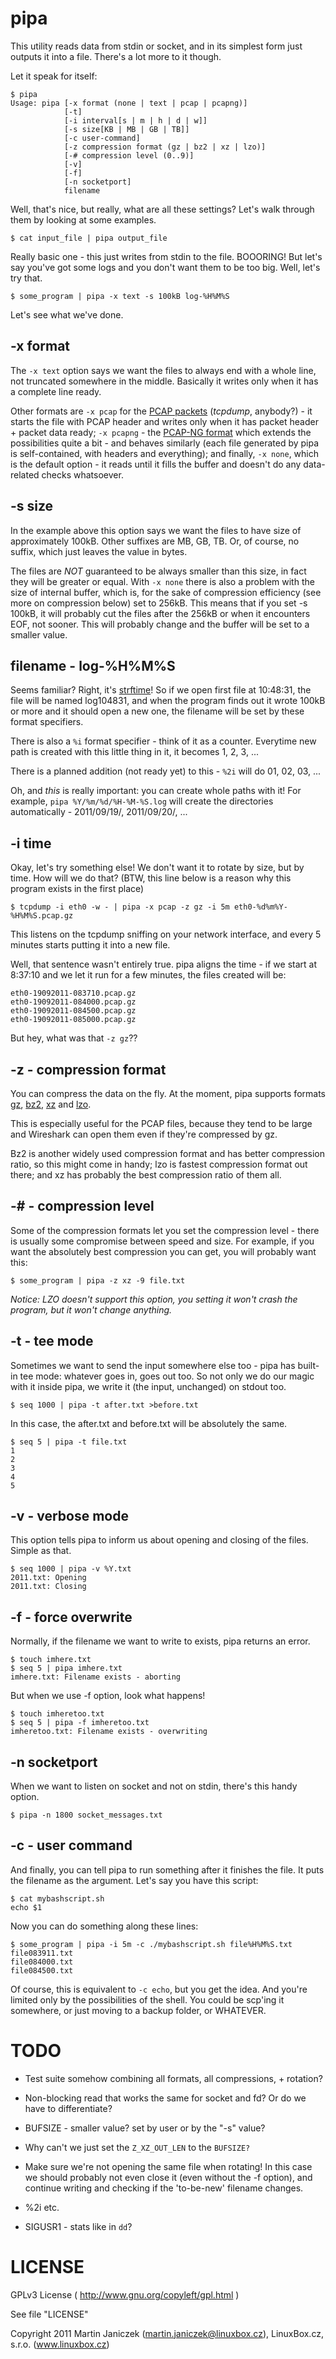pipa
====

This utility reads data from stdin or socket, and in its simplest form just outputs it into a file. There's a lot more to it though.

Let it speak for itself:

    $ pipa
    Usage: pipa [-x format (none | text | pcap | pcapng)]
                [-t]
                [-i interval[s | m | h | d | w]]
                [-s size[KB | MB | GB | TB]]
                [-c user-command]
                [-z compression format (gz | bz2 | xz | lzo)]
                [-# compression level (0..9)]
                [-v]
                [-f]
                [-n socketport]
                filename

Well, that's nice, but really, what are all these settings? Let's walk through them by looking at some examples.

    $ cat input_file | pipa output_file

Really basic one - this just writes from stdin to the file. BOOORING! But let's say you've got some logs and you don't want them to be too big. Well, let's try that.

    $ some_program | pipa -x text -s 100kB log-%H%M%S

Let's see what we've done.

-x format
---------

The `-x text` option says we want the files to always end with a whole line, not truncated somewhere in the middle. Basically it writes only when it has a complete line ready.

Other formats are `-x pcap` for the [PCAP packets](http://wiki.wireshark.org/Development/LibpcapFileFormat#File_Format) (*tcpdump*, anybody?) - it starts the file with PCAP header and writes only when it has packet header + packet data ready; `-x pcapng` - the [PCAP-NG format](http://www.winpcap.org/ntar/draft/PCAP-DumpFileFormat.html) which extends the possibilities quite a bit - and behaves similarly (each file generated by pipa is self-contained, with headers and everything); and finally, `-x none`, which is the default option - it reads until it fills the buffer and doesn't do any data-related checks whatsoever.

-s size
-------

In the example above this option says we want the files to have size of approximately 100kB. Other suffixes are MB, GB, TB. Or, of course, no suffix, which just leaves the value in bytes.

The files are *NOT* guaranteed to be always smaller than this size, in fact they will be greater or equal. With `-x none` there is also a problem with the size of internal buffer, which is, for the sake of compression efficiency (see more on compression below) set to 256kB. This means that if you set -s 100kB, it will probably cut the files after the 256kB or when it encounters EOF, not sooner. This will probably change and the buffer will be set to a smaller value.

filename - log-%H%M%S
---------------------

Seems familiar? Right, it's [strftime](http://www.cplusplus.com/reference/clibrary/ctime/strftime/)! So if we open first file at 10:48:31, the file will be named log104831, and when the program finds out it wrote 100kB or more and it should open a new one, the filename will be set by these format specifiers.

There is also a `%i` format specifier - think of it as a counter. Everytime new path is created with this little thing in it, it becomes 1, 2, 3, ...

There is a planned addition (not ready yet) to this - `%2i` will do 01, 02, 03, ...

Oh, and *this* is really important: you can create whole paths with it! For example, `pipa %Y/%m/%d/%H-%M-%S.log` will create the directories automatically - 2011/09/19/, 2011/09/20/, ...

-i time
-------

Okay, let's try something else! We don't want it to rotate by size, but by time. How will we do that? (BTW, this line below is a reason why this program exists in the first place)

    $ tcpdump -i eth0 -w - | pipa -x pcap -z gz -i 5m eth0-%d%m%Y-%H%M%S.pcap.gz

This listens on the tcpdump sniffing on your network interface, and every 5 minutes starts putting it into a new file. 

Well, that sentence wasn't entirely true. pipa aligns the time - if we start at 8:37:10 and we let it run for a few minutes, the files created will be:

    eth0-19092011-083710.pcap.gz
    eth0-19092011-084000.pcap.gz
    eth0-19092011-084500.pcap.gz
    eth0-19092011-085000.pcap.gz

But hey, what was that `-z gz`??

-z - compression format
-----------------------

You can compress the data on the fly. At the moment, pipa supports formats [gz](http://en.wikipedia.org/wiki/Gzip), [bz2](http://en.wikipedia.org/wiki/Bzip2), [xz](http://en.wikipedia.org/wiki/Xz) and [lzo](http://en.wikipedia.org/wiki/Lzop).

This is especially useful for the PCAP files, because they tend to be large and Wireshark can open them even if they're compressed by gz.

Bz2 is another widely used compression format and has better compression ratio, so this might come in handy; lzo is fastest compression format out there; and xz has probably the best compression ratio of them all.

-# - compression level
----------------------

Some of the compression formats let you set the compression level - there is usually some compromise between speed and size. For example, if you want the absolutely best compression you can get, you will probably want this:

    $ some_program | pipa -z xz -9 file.txt

*Notice: LZO doesn't support this option, you setting it won't crash the program, but it won't change anything.*

-t - tee mode
-------------

Sometimes we want to send the input somewhere else too - pipa has built-in tee mode: whatever goes in, goes out too. So not only we do our magic with it inside pipa, we write it (the input, unchanged) on stdout too.

    $ seq 1000 | pipa -t after.txt >before.txt

In this case, the after.txt and before.txt will be absolutely the same.

    $ seq 5 | pipa -t file.txt
    1
    2
    3
    4
    5

-v - verbose mode
-----------------

This option tells pipa to inform us about opening and closing of the files. Simple as that.

    $ seq 1000 | pipa -v %Y.txt
    2011.txt: Opening
    2011.txt: Closing

-f - force overwrite
--------------------

Normally, if the filename we want to write to exists, pipa returns an error.

    $ touch imhere.txt
    $ seq 5 | pipa imhere.txt
    imhere.txt: Filename exists - aborting

But when we use -f option, look what happens!

    $ touch imheretoo.txt
    $ seq 5 | pipa -f imheretoo.txt
    imheretoo.txt: Filename exists - overwriting

-n socketport
--------------------------------

When we want to listen on socket and not on stdin, there's this handy option.

    $ pipa -n 1800 socket_messages.txt

-c - user command
-----------------

And finally, you can tell pipa to run something after it finishes the file. It puts the filename as the argument. Let's say you have this script:

    $ cat mybashscript.sh
    echo $1

Now you can do something along these lines:

    $ some_program | pipa -i 5m -c ./mybashscript.sh file%H%M%S.txt
    file083911.txt
    file084000.txt
    file084500.txt

Of course, this is equivalent to `-c echo`, but you get the idea. And you're limited only by the possibilities of the shell. You could be scp'ing it somewhere, or just moving to a backup folder, or WHATEVER.

TODO
====

- Test suite somehow combining all formats, all compressions, + rotation?
- Non-blocking read that works the same for socket and fd? Or do we have to differentiate?

- BUFSIZE - smaller value? set by user or by the "-s" value?
- Why can't we just set the `Z_XZ_OUT_LEN` to the `BUFSIZE?`
- Make sure we're not opening the same file when rotating! In this case we should probably not even close it (even without the -f option), and continue writing and checking if the 'to-be-new' filename changes.
- %2i etc.
- SIGUSR1 - stats like in `dd`?

LICENSE
=======

GPLv3 License ( http://www.gnu.org/copyleft/gpl.html )

See file "LICENSE"

Copyright 2011 Martin Janiczek (martin.janiczek@linuxbox.cz), LinuxBox.cz, s.r.o. (www.linuxbox.cz)

